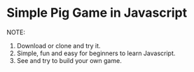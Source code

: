 # Simple Pig Game in Javascript

NOTE:
1) Download or clone and try it.
2) Simple, fun and easy for beginners to learn Javascript.
3) See and try to build your own game.